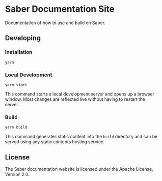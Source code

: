 # Saber Documentation Site

Documentation of how to use and build on Saber.

## Developing

### Installation

```
yarn
```

### Local Development

```
yarn start
```

This command starts a local development server and opens up a browser window. Most changes are reflected live without having to restart the server.

### Build

```
yarn build
```

This command generates static content into the `build` directory and can be served using any static contents hosting service.

## License

The Saber documentation website is licensed under the Apache License, Version 2.0.
